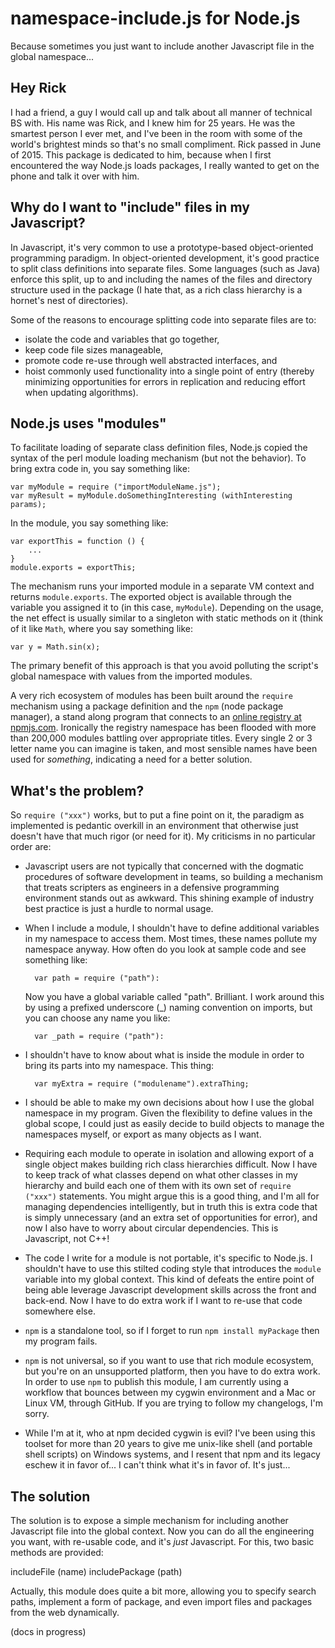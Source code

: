 # namespace-include.js for Node.js
Because sometimes you just want to include another Javascript file in the global namespace...

## Hey Rick
I had a friend, a guy I would call up and talk about all manner of technical BS with. His name was Rick, and I knew him for 25 years. He was the smartest person I ever met, and I've been in the room with some of the world's brightest minds so that's no small compliment. Rick passed in June of 2015. This package is dedicated to him, because when I first encountered the way Node.js loads packages, I really wanted to get on the phone and talk it over with him.

## Why do I want to "include" files in my Javascript?
In Javascript, it's very common to use a prototype-based object-oriented programming paradigm. In object-oriented development, it's good practice to split class definitions into separate files. Some languages (such as Java) enforce this split, up to and including the names of the files and directory structure used in the package (I hate that, as a rich class hierarchy is a hornet's nest of directories).

Some of the reasons to encourage splitting code into separate files are to:
- isolate the code and variables that go together, 
- keep code file sizes manageable,
- promote code re-use through well abstracted interfaces, and
- hoist commonly used functionality into a single point of entry (thereby minimizing opportunities for errors in replication and reducing effort when updating algorithms).

## Node.js uses "modules"
To facilitate loading of separate class definition files, Node.js copied the syntax of the perl module loading mechanism (but not the behavior). To bring extra code in, you say something like:

    var myModule = require ("importModuleName.js");
    var myResult = myModule.doSomethingInteresting (withInteresting params);

In the module, you say something like:

    var exportThis = function () {
        ...
    }
    module.exports = exportThis;

The mechanism runs your imported module in a separate VM context and returns `module.exports`. The exported object is available through the variable you assigned it to (in this case, `myModule`). Depending on the usage, the net effect is usually similar to a singleton with static methods on it (think of it like `Math`, where you say something like:

    var y = Math.sin(x);

The primary benefit of this approach is that you avoid polluting the script's global namespace with values from the imported modules. 

A very rich ecosystem of modules has been built around the `require` mechanism using a package definition and the `npm` (node package manager), a stand along program that connects to an [online registry at npmjs.com](npmjs.com). Ironically the registry namespace has been flooded with more than 200,000 modules battling over appropriate titles. Every single 2 or 3 letter name you can imagine is taken, and most sensible names have been used for *something*, indicating a need for a better solution.

## What's the problem?
So `require ("xxx")` works, but to put a fine point on it, the paradigm as implemented is pedantic overkill in an environment that otherwise just doesn't have that much rigor (or need for it). My criticisms in no particular order are:

- Javascript users are not typically that concerned with the dogmatic procedures of software development in teams, so building a mechanism that treats scripters as engineers in a defensive programming environment stands out as awkward. This shining example of industry best practice is just a hurdle to normal usage.

- When I include a module, I shouldn't have to define additional variables in my namespace to access them. Most times, these names pollute my namespace anyway. How often do you look at sample code and see something like:

        var path = require ("path"):
        
    Now you have a global variable called "path". Brilliant. I work around this by using a prefixed underscore (_) naming convention on imports, but you can choose any name you like:
    
        var _path = require ("path"):

- I shouldn't have to know about what is inside the module in order to bring its parts into my namespace. This thing:

        var myExtra = require ("modulename").extraThing;
    
- I should be able to make my own decisions about how I use the global namespace in my program. Given the flexibility to define values in the global scope, I could just as easily decide to build objects to manage the namespaces myself, or export as many objects as I want.

- Requiring each module to operate in isolation and allowing export of a single object makes building rich class hierarchies difficult. Now I have to keep track of what classes depend on what other classes in my hierarchy and build each one of them with its own set of `require ("xxx")` statements. You might argue this is a good thing, and I'm all for managing dependencies intelligently, but in truth this is extra code that is simply unnecessary (and an extra set of opportunities for error), and now I also have to worry about circular dependencies. This is Javascript, not C++!

- The code I write for a module is not portable, it's specific to Node.js. I shouldn't have to use this stilted coding style that introduces the `module` variable into my global context. This kind of defeats the entire point of being able leverage Javascript development skills across the front and back-end. Now I have to do extra work if I want to re-use that code somewhere else.

- `npm` is a standalone tool, so if I forget to run `npm install myPackage` then my program fails. 

- `npm` is not universal, so if you want to use that rich module ecosystem, but you're on an unsupported platform, then you have to do extra work. In order to use `npm` to publish this module, I am currently using a workflow that bounces between my cygwin environment and a Mac or Linux VM, through GitHub. If you are trying to follow my changelogs, I'm sorry.

- While I'm at it, who at npm decided cygwin is evil? I've been using this toolset for more than 20 years to give me unix-like shell (and portable shell scripts) on Windows systems, and I resent that npm and its legacy eschew it in favor of... I can't think what it's in favor of. It's just... 

## The solution
The solution is to expose a simple mechanism for including another Javascript file into the global context. Now you can do all the engineering you want, with re-usable code, and it's *just* Javascript. For this, two basic methods are provided:

includeFile (name)
includePackage (path)


Actually, this module does quite a bit more, allowing you to specify search paths, implement a form of package, and even import files and packages from the web dynamically.  

(docs in progress)
